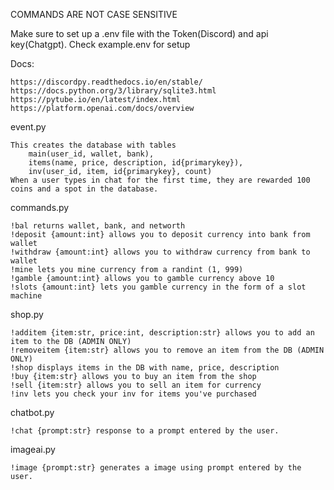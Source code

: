 COMMANDS ARE NOT CASE SENSITIVE

Make sure to set up a .env file with the Token(Discord) and api key(Chatgpt). Check example.env for setup

Docs:

    https://discordpy.readthedocs.io/en/stable/
    https://docs.python.org/3/library/sqlite3.html
    https://pytube.io/en/latest/index.html
    https://platform.openai.com/docs/overview
    

event.py

    This creates the database with tables 
        main(user_id, wallet, bank), 
        items(name, price, description, id{primarykey}), 
        inv(user_id, item, id{primarykey}, count)
    When a user types in chat for the first time, they are rewarded 100 coins and a spot in the database.

commands.py

    !bal returns wallet, bank, and networth
    !deposit {amount:int} allows you to deposit currency into bank from wallet
    !withdraw {amount:int} allows you to withdraw currency from bank to wallet
    !mine lets you mine currency from a randint (1, 999)
    !gamble {amount:int} allows you to gamble currency above 10
    !slots {amount:int} lets you gamble currency in the form of a slot machine
  
shop.py

    !additem {item:str, price:int, description:str} allows you to add an item to the DB (ADMIN ONLY)
    !removeitem {item:str} allows you to remove an item from the DB (ADMIN ONLY)
    !shop displays items in the DB with name, price, description
    !buy {item:str} allows you to buy an item from the shop
    !sell {item:str} allows you to sell an item for currency
    !inv lets you check your inv for items you've purchased

chatbot.py

    !chat {prompt:str} response to a prompt entered by the user.

imageai.py

    !image {prompt:str} generates a image using prompt entered by the user.
